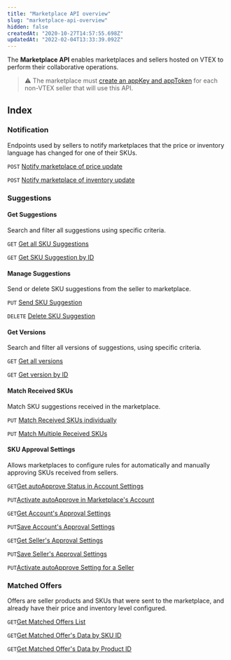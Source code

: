 ```yaml
---
title: "Marketplace API overview"
slug: "marketplace-api-overview"
hidden: false
createdAt: "2020-10-27T14:57:55.698Z"
updatedAt: "2022-02-04T13:33:39.092Z"
---
```


The **Marketplace API** enables marketplaces and sellers hosted on VTEX to perform their collaborative operations.  

>⚠️ The marketplace must [create an appKey and appToken](https://developers.vtex.com/docs/guides/getting-started-authentication) for each non-VTEX seller that will use this API.

## Index

### Notification

Endpoints used by sellers to notify marketplaces that the price or inventory language has changed for one of their SKUs.

`POST` [Notify marketplace of price update](https://developers.vtex.com/docs/api-reference/marketplace-apis#post-/notificator/-sellerId-/changenotification/-skuId-/price)

`POST` [Notify marketplace of inventory update](https://developers.vtex.com/docs/api-reference/marketplace-apis#post-/notificator/-sellerId-/changenotification/-skuId-/inventory)

### Suggestions

#### Get Suggestions

Search and filter all suggestions using specific criteria.

`GET` [Get all SKU Suggestions](https://developers.vtex.com/vtex-rest-api/reference/getsuggestions)

`GET` [Get SKU Suggestion by ID](https://developers.vtex.com/vtex-rest-api/reference/getsuggestion)

#### Manage Suggestions

Send or delete SKU suggestions from the seller to marketplace.

`PUT` [Send SKU Suggestion](https://developers.vtex.com/vtex-rest-api/reference/savesuggestion)

`DELETE` [Delete SKU Suggestion](https://developers.vtex.com/vtex-rest-api/reference/deletesuggestion)

#### Get Versions

Search and filter all versions of suggestions, using specific criteria.

`GET` [Get all versions](https://developers.vtex.com/vtex-rest-api/reference/getversions)

`GET` [Get version by ID](https://developers.vtex.com/vtex-rest-api/reference/getsuggestionbyversion)

#### Match Received SKUs

Match SKU suggestions received in the marketplace.

`PUT` [Match Received SKUs individually](https://developers.vtex.com/vtex-rest-api/reference/match)

`PUT` [Match Multiple Received SKUs](https://developers.vtex.com/vtex-rest-api/reference/matchmultiple)

#### SKU Approval Settings

Allows marketplaces to configure rules for automatically and manually approving SKUs received from sellers.

`GET`[Get autoApprove Status in Account Settings](https://developers.vtex.com/docs/api-reference/marketplace-apis-suggestions#get-/suggestions/configuration/autoapproval/toggle)

`PUT`[Activate autoApprove in Marketplace's Account](https://developers.vtex.com/docs/api-reference/marketplace-apis-suggestions#put-/suggestions/configuration/autoapproval/toggle)

`GET`[Get Account's Approval Settings](https://developers.vtex.com/docs/api-reference/marketplace-apis-suggestions#get-/suggestions/configuration)

`PUT`[Save Account's Approval Settings](https://developers.vtex.com/docs/api-reference/marketplace-apis-suggestions#put-/suggestions/configuration)

`GET`[Get Seller's Approval Settings](https://developers.vtex.com/docs/api-reference/marketplace-apis-suggestions#get-/suggestions/configuration/seller/-sellerId-)

`PUT`[Save Seller's Approval Settings](https://developers.vtex.com/docs/api-reference/marketplace-apis-suggestions#put-/suggestions/configuration/seller/-sellerId-)

`PUT`[Activate autoApprove Setting for a Seller](https://developers.vtex.com/docs/api-reference/marketplace-apis-suggestions#put-/suggestions/configuration/autoapproval/toggle/seller/-sellerId-)

### Matched Offers

Offers are seller products and SKUs that were sent to the marketplace, and already have their price and inventory level configured.

`GET`[Get Matched Offers List](https://developers.vtex.com/docs/api-reference/marketplace-apis#get-/offer-manager/pvt/offers)

`GET`[Get Matched Offer's Data by SKU ID](https://developers.vtex.com/docs/api-reference/marketplace-apis#get-/offer-manager/pvt/product/-productId-/sku/-skuId-)

`GET`[Get Matched Offer's Data by Product ID](https://developers.vtex.com/docs/api-reference/marketplace-apis#get-/offer-manager/pvt/product/-productId-)